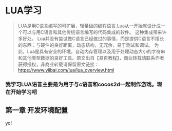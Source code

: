 # LUA学习
> LUA是用C语言编写的可扩展，轻量级的编程语言.Lua从一开始就设计成一个可以与用C语言和其他传统语言编写的代码集成的软件。 这种集成带来许多好处。 Lua并没有尝试做C语言已经做过的事情，而是提供C语言不擅长的东西：与硬件的良好距离，动态结构，无冗余，易于测试和调试。 为此，Lua是具有安全的环境，自动内存管理以及用于处理动态大小的字符串和其他类型数据的良好工具。原文出自【易百教程】，商业转载请联系作者获得授权，非商业转载请保留原文链接：https://www.yiibai.com/lua/lua_overview.html 

### 我学习LUA语言主要是为用于与**c语言**和**cocos2d**一起制作游戏。**现在开始学习吧**

## 第一章 开发环境配置

yo!